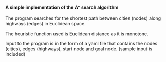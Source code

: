 #### A simple implementation of the A* search algorithm

The program searches for the shortest path between cities (nodes) along highways (edges) in Euclidean space.

The heuristic function used is Euclidean distance as it is monotone.

Input to the program is in the form of a yaml file that contains the nodes (cities), edges (highways), start node and goal node. (sample input is included)

